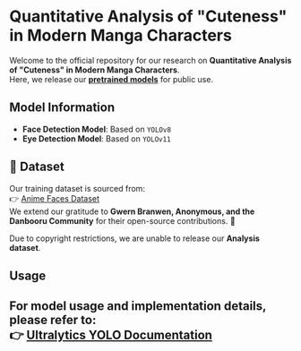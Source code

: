 # Quantitative Analysis of "Cuteness" in Modern Manga Characters

Welcome to the official repository for our research on **Quantitative Analysis of "Cuteness" in Modern Manga Characters**.  
Here, we release our **[pretrained models](https://drive.google.com/drive/folders/1eoN7Mv-rz_bkpkDTh3NRQDdM70zeLGVb?usp=drive_link)** for public use.

## Model Information

- **Face Detection Model**: Based on `YOLOv8`
- **Eye Detection Model**: Based on `YOLOv11`


## 📂 Dataset

Our training dataset is sourced from:  
👉 [Anime Faces Dataset](https://www.kaggle.com/datasets/soumikrakshit/anime-faces)  
We extend our gratitude to **Gwern Branwen, Anonymous, and the Danbooru Community** for their open-source contributions. 🙌

Due to copyright restrictions, we are unable to release our **Analysis dataset**.

## Usage
For model usage and implementation details, please refer to:  
👉 [Ultralytics YOLO Documentation](https://github.com/ultralytics/ultralytics)
---





